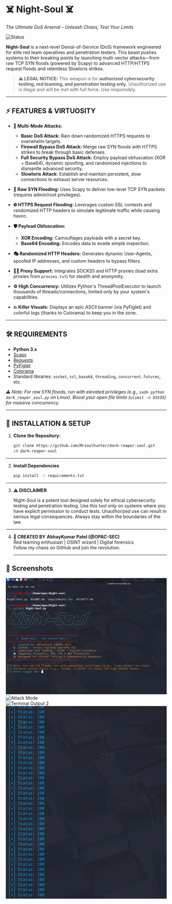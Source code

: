 # ☠️ Night-Soul ☠️
*The Ultimate DoS Arsenal – Unleash Chaos, Test Your Limits*

![Status](https://img.shields.io/badge/STATUS-UNSTOPPABLE-red)

**Night-Soul** is a next-level Denial-of-Service (DoS) framework engineered for elite red team operatives and penetration testers. This beast pushes systems to their breaking points by launching multi-vector attacks—from raw TCP SYN floods (powered by Scapy) to advanced HTTP/HTTPS request floods and relentless Slowloris strikes.

> **⚠️ LEGAL NOTICE:** This weapon is for **authorized cybersecurity testing, red teaming, and penetration testing only.** Unauthorized use is illegal and will be met with full force. Use responsibly.

---

## ⚡ FEATURES & VIRTUOSITY

- **🚀 Multi-Mode Attacks:**  
  - **Basic DoS Attack:** Rain down randomized HTTPS requests to overwhelm targets.  
  - **Firewall Bypass DoS Attack:** Merge raw SYN floods with HTTPS strikes to break through basic defenses.  
  - **Full Security Bypass DoS Attack:** Employ payload obfuscation (XOR + Base64), dynamic spoofing, and randomized injections to dismantle advanced security.  
  - **Slowloris Attack:** Establish and maintain persistent, slow connections to exhaust server resources.

- **🔫 Raw SYN Flooding:** Uses Scapy to deliver low-level TCP SYN packets (requires admin/root privileges).

- **🌐 HTTPS Request Flooding:** Leverages custom SSL contexts and randomized HTTP headers to simulate legitimate traffic while causing havoc.

- **🛡 Payload Obfuscation:**  
  - **XOR Encoding:** Camouflages payloads with a secret key.  
  - **Base64 Encoding:** Encodes data to evade simple inspection.

- **🎭 Randomized HTTP Headers:** Generates dynamic User-Agents, spoofed IP addresses, and custom headers to bypass filters.

- **🕵️‍♂️ Proxy Support:** Integrates SOCKS5 and HTTP proxies (load extra proxies from `proxies.txt`) for stealth and anonymity.

- **⚙️ High Concurrency:** Utilizes Python's ThreadPoolExecutor to launch thousands of threads/connections, limited only by your system's capabilities.

- **💥 Killer Visuals:** Displays an epic ASCII banner (via PyFiglet) and colorful logs (thanks to Colorama) to keep you in the zone.

---

## 🛠️ REQUIREMENTS

- **Python 3.x**  
- [Scapy](https://scapy.net/)  
- [Requests](https://docs.python-requests.org/)  
- [PyFiglet](https://github.com/pwaller/pyfiglet)  
- [Colorama](https://github.com/tartley/colorama)  
- Standard libraries: `socket`, `ssl`, `base64`, `threading`, `concurrent.futures`, etc.

*⚠️ Note: For raw SYN floods, run with elevated privileges (e.g., `sudo python dark_reaper_soul.py` on Linux). Boost your open file limits (`ulimit -n 65535`) for massive concurrency.*

---

## 🚀 INSTALLATION & SETUP

1. **Clone the Repository:**
   ```bash
   git clone https://github.com/Mrsoulhunter/dark-reaper-soul.git
   cd dark-reaper-soul
   ```

---

2. **Install Dependencies**
   ```bash
   pip install -r requirements.txt
   ```

---

3. **⚠️ DISCLAIMER**

    Night-Soul is a potent tool designed solely for ethical cybersecurity testing and penetration testing. Use this tool only on systems where you have
   explicit permission to conduct tests. Unauthorized use can result in serious legal consequences. Always stay within the boundaries of the law.

---   

4. **👤 CREATED BY**
   **AbhayKumar Patel (@OPAC-SEC)**  
   Red teaming enthusiast | OSINT wizard | Digital forensics  
   Follow my chaos on GitHub and join the revolution.

   ---
## 📸 Screenshots
![Tool Image](images/tool%20image.png)  
![Attack Mode](images/attack%20mode.png)  
![Terminal Output 2](images/terminal%20output2.png) 
![Terminal Output](images/terminal%20output.png)

